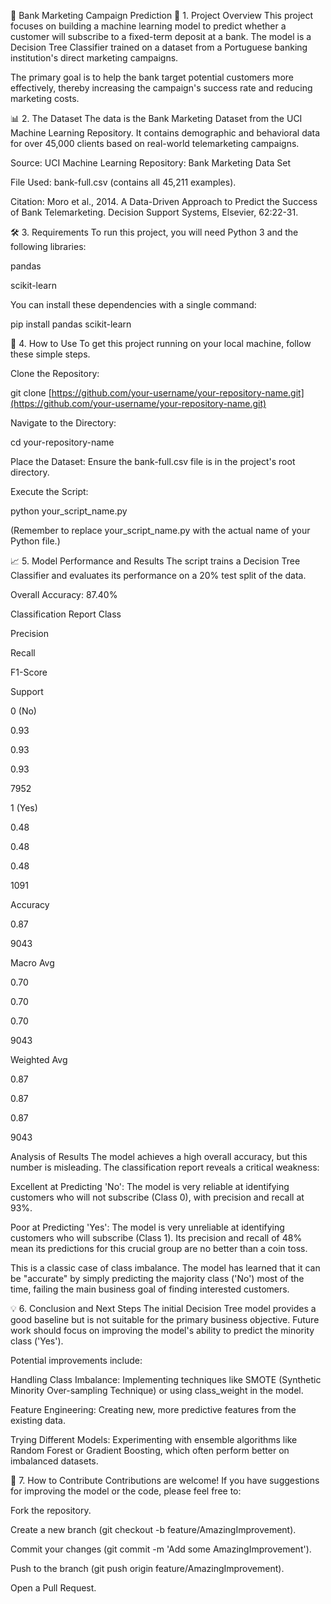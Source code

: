 🏦 Bank Marketing Campaign Prediction
🎯 1. Project Overview
This project focuses on building a machine learning model to predict whether a customer will subscribe to a fixed-term deposit at a bank. The model is a Decision Tree Classifier trained on a dataset from a Portuguese banking institution's direct marketing campaigns.

The primary goal is to help the bank target potential customers more effectively, thereby increasing the campaign's success rate and reducing marketing costs.

📊 2. The Dataset
The data is the Bank Marketing Dataset from the UCI Machine Learning Repository. It contains demographic and behavioral data for over 45,000 clients based on real-world telemarketing campaigns.

Source: UCI Machine Learning Repository: Bank Marketing Data Set

File Used: bank-full.csv (contains all 45,211 examples).

Citation: Moro et al., 2014. A Data-Driven Approach to Predict the Success of Bank Telemarketing. Decision Support Systems, Elsevier, 62:22-31.

🛠️ 3. Requirements
To run this project, you will need Python 3 and the following libraries:

pandas

scikit-learn

You can install these dependencies with a single command:

pip install pandas scikit-learn

🚀 4. How to Use
To get this project running on your local machine, follow these simple steps.

Clone the Repository:

git clone [https://github.com/your-username/your-repository-name.git](https://github.com/your-username/your-repository-name.git)

Navigate to the Directory:

cd your-repository-name

Place the Dataset: Ensure the bank-full.csv file is in the project's root directory.

Execute the Script:

python your_script_name.py

(Remember to replace your_script_name.py with the actual name of your Python file.)

📈 5. Model Performance and Results
The script trains a Decision Tree Classifier and evaluates its performance on a 20% test split of the data.

Overall Accuracy: 87.40%

Classification Report
Class

Precision

Recall

F1-Score

Support

0 (No)

0.93

0.93

0.93

7952

1 (Yes)

0.48

0.48

0.48

1091

Accuracy





0.87

9043

Macro Avg

0.70

0.70

0.70

9043

Weighted Avg

0.87

0.87

0.87

9043

Analysis of Results
The model achieves a high overall accuracy, but this number is misleading. The classification report reveals a critical weakness:

Excellent at Predicting 'No': The model is very reliable at identifying customers who will not subscribe (Class 0), with precision and recall at 93%.

Poor at Predicting 'Yes': The model is very unreliable at identifying customers who will subscribe (Class 1). Its precision and recall of 48% mean its predictions for this crucial group are no better than a coin toss.

This is a classic case of class imbalance. The model has learned that it can be "accurate" by simply predicting the majority class ('No') most of the time, failing the main business goal of finding interested customers.

💡 6. Conclusion and Next Steps
The initial Decision Tree model provides a good baseline but is not suitable for the primary business objective. Future work should focus on improving the model's ability to predict the minority class ('Yes').

Potential improvements include:

Handling Class Imbalance: Implementing techniques like SMOTE (Synthetic Minority Over-sampling Technique) or using class_weight in the model.

Feature Engineering: Creating new, more predictive features from the existing data.

Trying Different Models: Experimenting with ensemble algorithms like Random Forest or Gradient Boosting, which often perform better on imbalanced datasets.

🤝 7. How to Contribute
Contributions are welcome! If you have suggestions for improving the model or the code, please feel free to:

Fork the repository.

Create a new branch (git checkout -b feature/AmazingImprovement).

Commit your changes (git commit -m 'Add some AmazingImprovement').

Push to the branch (git push origin feature/AmazingImprovement).

Open a Pull Request.